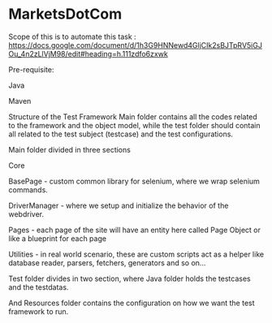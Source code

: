 # MarketsDotCom

Scope of this is to automate this task : https://docs.google.com/document/d/1h3G9HNNewd4GljCIk2sBJTpRV5iGJOu_4n2zLlVjM98/edit#heading=h.111zdfo6zxwk

Pre-requisite:

Java

Maven

Structure of the Test Framework
Main folder contains all the codes related to the framework and the object model, while the test folder should contain all related to the test subject (testcase) and the test configurations.

Main folder divided in three sections

Core

BasePage - custom common library for selenium, where we wrap selenium commands.

DriverManager - where we setup and initialize the behavior of the webdriver.

Pages - each page of the site will have an entity here called Page Object or like a blueprint for each page

Utilities - in real world scenario, these are custom scripts act as a helper like database reader, parsers, fetchers, generators and so on...


Test folder divides in two section, where Java folder holds the testcases and the testdatas.

And Resources folder contains the configuration on how we want the test framework to run.
